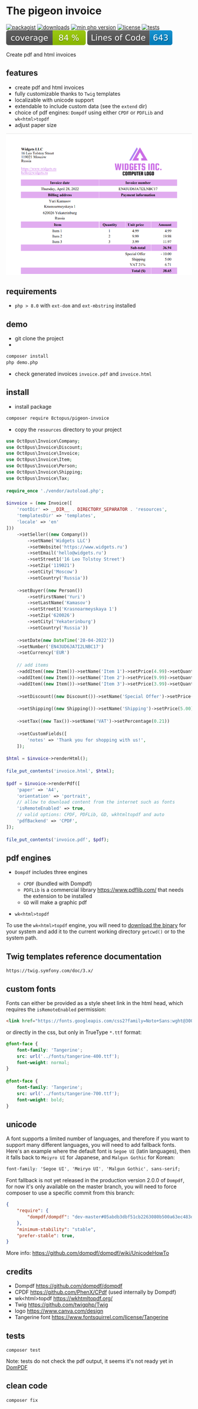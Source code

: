 # The pigeon invoice

[![packagist](http://poser.pugx.org/8ctopus/pigeon-invoice/v)](https://packagist.org/packages/8ctopus/pigeon-invoice)
[![downloads](http://poser.pugx.org/8ctopus/pigeon-invoice/downloads)](https://packagist.org/packages/8ctopus/pigeon-invoice)
[![min php version](http://poser.pugx.org/8ctopus/pigeon-invoice/require/php)](https://packagist.org/packages/8ctopus/pigeon-invoice)
[![license](http://poser.pugx.org/8ctopus/pigeon-invoice/license)](https://packagist.org/packages/8ctopus/pigeon-invoice)
[![tests](https://github.com/8ctopus/pigeon-invoice/actions/workflows/tests.yml/badge.svg)](https://github.com/8ctopus/pigeon-invoice/actions/workflows/tests.yml)
![code coverage badge](https://raw.githubusercontent.com/8ctopus/pigeon-invoice/image-data/coverage.svg)
![lines of code](https://raw.githubusercontent.com/8ctopus/pigeon-invoice/image-data/lines.svg)

Create pdf and html invoices

## features

- create pdf and html invoices
- fully customizable thanks to `Twig` templates
- localizable with unicode support
- extendable to include custom data (see the `extend` dir)
- choice of pdf engines: `Dompdf` using either `CPDF` or `PDFLib` and `wk<html>topdf`
- adjust paper size

![invoice demo screenshot](screenshot.png)

## requirements

- `php > 8.0` with `ext-dom` and `ext-mbstring` installed

## demo

- git clone the project
-

```sh
composer install
php demo.php
```

- check generated invoices `invoice.pdf` and `invoice.html`

## install

- install package

```sh
composer require 8ctopus/pigeon-invoice
```

- copy the `resources` directory to your project

```php
use Oct8pus\Invoice\Company;
use Oct8pus\Invoice\Discount;
use Oct8pus\Invoice\Invoice;
use Oct8pus\Invoice\Item;
use Oct8pus\Invoice\Person;
use Oct8pus\Invoice\Shipping;
use Oct8pus\Invoice\Tax;

require_once './vendor/autoload.php';

$invoice = (new Invoice([
    'rootDir' => __DIR__ . DIRECTORY_SEPARATOR . 'resources',
    'templatesDir' => 'templates',
    'locale' => 'en'
]))
    ->setSeller((new Company())
        ->setName('Widgets LLC')
        ->setWebsite('https://www.widgets.ru')
        ->setEmail('hello@widgets.ru')
        ->setStreet1('16 Leo Tolstoy Street')
        ->setZip('119021')
        ->setCity('Moscow')
        ->setCountry('Russia'))

    ->setBuyer((new Person())
        ->setFirstName('Yuri')
        ->setLastName('Kamasov')
        ->setStreet1('Krasnoarmeyskaya 1')
        ->setZip('620026')
        ->setCity('Yekaterinburg')
        ->setCountry('Russia'))

    ->setDate(new DateTime('28-04-2022'))
    ->setNumber('EN43UD6JA7I2LNBC17')
    ->setCurrency('EUR')

    // add items
    ->addItem((new Item())->setName('Item 1')->setPrice(4.99)->setQuantity(1))
    ->addItem((new Item())->setName('Item 2')->setPrice(9.99)->setQuantity(2))
    ->addItem((new Item())->setName('Item 3')->setPrice(3.99)->setQuantity(3))

    ->setDiscount((new Discount())->setName('Special Offer')->setPrice(10.00))

    ->setShipping((new Shipping())->setName('Shipping')->setPrice(5.00))

    ->setTax((new Tax())->setName('VAT')->setPercentage(0.21))

    ->setCustomFields([
        'notes' => 'Thank you for shopping with us!',
    ]);

$html = $invoice->renderHtml();

file_put_contents('invoice.html', $html);

$pdf = $invoice->renderPdf([
    'paper' => 'A4',
    'orientation' => 'portrait',
    // allow to download content from the internet such as fonts
    'isRemoteEnabled' => true,
    // valid options: CPDF, PDFLib, GD, wkhtmltopdf and auto
    'pdfBackend' => 'CPDF',
]);

file_put_contents('invoice.pdf', $pdf);
```

## pdf engines

- `Dompdf` includes three engines
    - `CPDF` (bundled with Dompdf)
    - `PDFLib` is a commercial library https://www.pdflib.com/ that needs the extension to be installed
    - `GD` will make a graphic pdf

- `wk<html>topdf`

To use the `wk<html>topdf` engine, you will need to [download the binary](https://wkhtmltopdf.org/downloads.html) for your system and add it to the current working directory `getcwd()` or to the system path.

## Twig templates reference documentation

    https://twig.symfony.com/doc/3.x/

## custom fonts

Fonts can either be provided as a style sheet link in the html head, which requires the `isRemoteEnabled` permission:

```html
<link href="https://fonts.googleapis.com/css2?family=Noto+Sans:wght@300;700&display=swap" rel="stylesheet">
```

or directly in the css, but only in TrueType `*.ttf` format:

```css
@font-face {
    font-family: 'Tangerine';
    src: url('../fonts/tangerine-400.ttf');
    font-weight: normal;
}

@font-face {
    font-family: 'Tangerine';
    src: url('../fonts/tangerine-700.ttf');
    font-weight: bold;
}
```

## unicode

A font supports a limited number of languages, and therefore if you want to support many different languages, you will need to add fallback fonts. Here's an example where the default font is `Segoe UI` (latin languages), then it falls back to `Meiyro UI` for Japanese, and `Malgun Gothic` for Korean:

```css
font-family: 'Segoe UI', 'Meiryo UI', 'Malgun Gothic', sans-serif;
```

Font fallback is not yet released in the production version 2.0.0 of `Dompdf`, for now it's only available on the master branch, you will need to force composer to use a specific commit from this branch:

```json
{
    "require": {
        "dompdf/dompdf": "dev-master#05abdb3dbf51cb2263080b500a63ec483d5d4125",
    },
    "minimum-stability": "stable",
    "prefer-stable": true,
}
```

More info: https://github.com/dompdf/dompdf/wiki/UnicodeHowTo

## credits

- Dompdf https://github.com/dompdf/dompdf
- CPDF https://github.com/PhenX/CPdf (used internally by Dompdf)
- wk\<html\>topdf https://wkhtmltopdf.org/
- Twig https://github.com/twigphp/Twig
- logo https://www.canva.com/design
- Tangerine font https://www.fontsquirrel.com/license/Tangerine

## tests

    composer test

Note: tests do not check the pdf output, it seems it's not ready yet in [DomPDF](https://github.com/dompdf/dompdf/pull/2510)

## clean code

    composer fix
